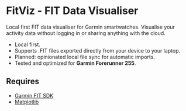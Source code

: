 FitViz - FIT Data Visualiser
===

Local first FIT data visualiser for Garmin smartwatches.
Visualise your activity data without logging in or sharing anything with the cloud.

- Local first.
- Supports .FIT files exported directly from your device to your laptop.
- Planned: opinionated local file sync for automatic imports.
- Tested and optimized for **Garmin Forerunner 255**.


## Requires
- [Garmin FIT SDK](https://developer.garmin.com/fit/download/)
- [Matplotlib](https://matplotlib.org/stable/tutorials/pyplot.html)

